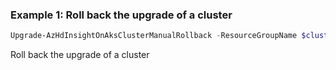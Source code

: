 ### Example 1: Roll back the upgrade of a cluster
```powershell
Upgrade-AzHdInsightOnAksClusterManualRollback -ResourceGroupName $clusterResourceGroupName -ClusterName $clusterName -ClusterPoolName $clusterpoolName -UpgradeHistory /subscriptions/10e32bab-26da-4cc4-a441-52b318f824e6/resourceGroups/weidong-devrp/providers/Microsoft.HDInsight/clusterpools/weidongbugbash57/clusters/cluster202458152055/upgradeHistories/05_11_2024_06_41_26_AM-AKSPatchUpgrade
```

Roll back the upgrade of a cluster

